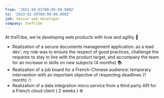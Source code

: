 ```yaml
---
from: '2022-04-01T00:00:00.000Z'
to: '2023-02-28T00:00:00.000Z'
job: Senior web developer
company: theTribe
---
```


At theTribe, we're developing web products with love and agility 💙

- Realization of a secure documents management application: as a lead dev', my role was to ensure the respect of good practices, challenge the requests to stay in line with the product target, and accompany the team for an increase in skills on new subjects (4 months) 📚
- Realization of a job board for a French-Chinese audience: temporary intervention with an important objective of respecting deadlines (1 month) ⏱
- Realization of a data integration micro service from a third party API for a French cloud client ( 2 weeks ) ⚙️
